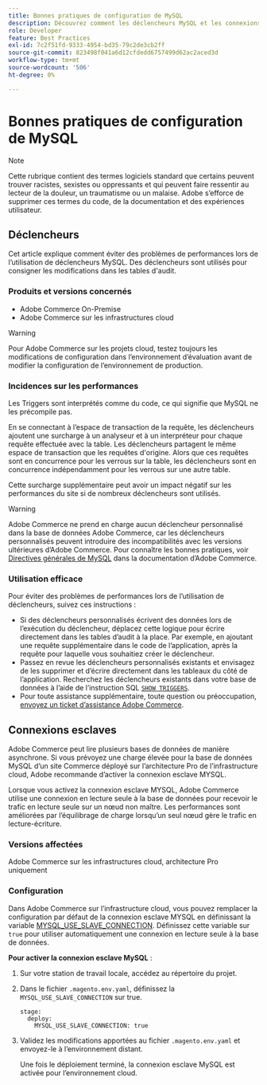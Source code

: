 ```yaml
---
title: Bonnes pratiques de configuration de MySQL
description: Découvrez comment les déclencheurs MySQL et les connexions esclaves affectent les performances du site Commerce et comment les utiliser efficacement.
role: Developer
feature: Best Practices
exl-id: 7c2f51fd-9333-4954-bd35-79c2de3cb2ff
source-git-commit: 823498f041a6d12cfdedd6757499d62ac2aced3d
workflow-type: tm+mt
source-wordcount: '506'
ht-degree: 0%

---
```


# Bonnes pratiques de configuration de MySQL

>[!NOTE]
>
>Cette rubrique contient des termes logiciels standard que certains peuvent trouver racistes, sexistes ou oppressants et qui peuvent faire ressentir au lecteur de la douleur, un traumatisme ou un malaise. Adobe s’efforce de supprimer ces termes du code, de la documentation et des expériences utilisateur.

## Déclencheurs

Cet article explique comment éviter des problèmes de performances lors de l’utilisation de déclencheurs MySQL. Des déclencheurs sont utilisés pour consigner les modifications dans les tables d&#39;audit.

### Produits et versions concernés

- Adobe Commerce On-Premise
- Adobe Commerce sur les infrastructures cloud

>[!WARNING]
>
>Pour Adobe Commerce sur les projets cloud, testez toujours les modifications de configuration dans l’environnement d’évaluation avant de modifier la configuration de l’environnement de production.

### Incidences sur les performances

Les Triggers sont interprétés comme du code, ce qui signifie que MySQL ne les précompile pas.

En se connectant à l’espace de transaction de la requête, les déclencheurs ajoutent une surcharge à un analyseur et à un interpréteur pour chaque requête effectuée avec la table. Les déclencheurs partagent le même espace de transaction que les requêtes d&#39;origine. Alors que ces requêtes sont en concurrence pour les verrous sur la table, les déclencheurs sont en concurrence indépendamment pour les verrous sur une autre table.

Cette surcharge supplémentaire peut avoir un impact négatif sur les performances du site si de nombreux déclencheurs sont utilisés.

>[!WARNING]
>
>Adobe Commerce ne prend en charge aucun déclencheur personnalisé dans la base de données Adobe Commerce, car les déclencheurs personnalisés peuvent introduire des incompatibilités avec les versions ultérieures d’Adobe Commerce. Pour connaître les bonnes pratiques, voir [Directives générales de MySQL](../../../installation/prerequisites/database/mysql.md) dans la documentation d’Adobe Commerce.

### Utilisation efficace

Pour éviter des problèmes de performances lors de l’utilisation de déclencheurs, suivez ces instructions :

- Si des déclencheurs personnalisés écrivent des données lors de l’exécution du déclencheur, déplacez cette logique pour écrire directement dans les tables d’audit à la place. Par exemple, en ajoutant une requête supplémentaire dans le code de l’application, après la requête pour laquelle vous souhaitiez créer le déclencheur.
- Passez en revue les déclencheurs personnalisés existants et envisagez de les supprimer et d’écrire directement dans les tableaux du côté de l’application. Recherchez les déclencheurs existants dans votre base de données à l’aide de l’instruction SQL [`SHOW TRIGGERS`](https://dev.mysql.com/doc/refman/8.0/en/show-triggers.html).
- Pour toute assistance supplémentaire, toute question ou préoccupation, [envoyez un ticket d’assistance Adobe Commerce](https://experienceleague.adobe.com/docs/commerce-knowledge-base/kb/help-center-guide/magento-help-center-user-guide.html?#submit-ticket).

## Connexions esclaves

Adobe Commerce peut lire plusieurs bases de données de manière asynchrone. Si vous prévoyez une charge élevée pour la base de données MySQL d’un site Commerce déployé sur l’architecture Pro de l’infrastructure cloud, Adobe recommande d’activer la connexion esclave MYSQL.

Lorsque vous activez la connexion esclave MYSQL, Adobe Commerce utilise une connexion en lecture seule à la base de données pour recevoir le trafic en lecture seule sur un nœud non maître. Les performances sont améliorées par l’équilibrage de charge lorsqu’un seul nœud gère le trafic en lecture-écriture.

### Versions affectées

Adobe Commerce sur les infrastructures cloud, architecture Pro uniquement

### Configuration

Dans Adobe Commerce sur l’infrastructure cloud, vous pouvez remplacer la configuration par défaut de la connexion esclave MYSQL en définissant la variable [MYSQL_USE_SLAVE_CONNECTION](https://experienceleague.adobe.com/docs/commerce-cloud-service/user-guide/configure/env/stage/variables-deploy.html#mysql_use_slave_connection). Définissez cette variable sur `true` pour utiliser automatiquement une connexion en lecture seule à la base de données.

**Pour activer la connexion esclave MySQL** :

1. Sur votre station de travail locale, accédez au répertoire du projet.

1. Dans le fichier `.magento.env.yaml`, définissez la `MYSQL_USE_SLAVE_CONNECTION` sur true.

   ```
   stage:
     deploy:
       MYSQL_USE_SLAVE_CONNECTION: true
   ```

1. Validez les modifications apportées au fichier `.magento.env.yaml` et envoyez-le à l’environnement distant.

   Une fois le déploiement terminé, la connexion esclave MySQL est activée pour l’environnement cloud.
